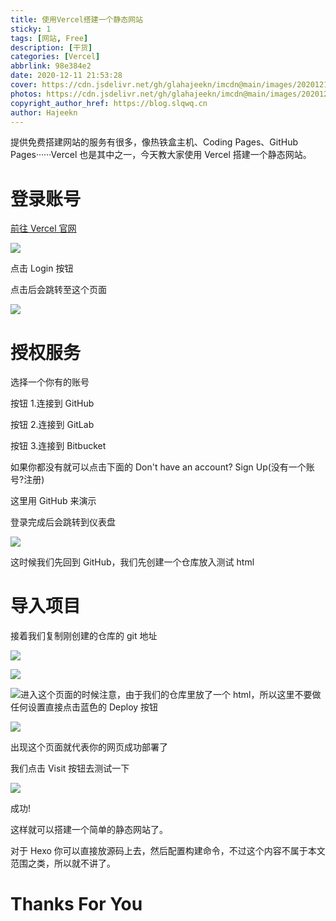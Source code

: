 ```yaml
---
title: 使用Vercel搭建一个静态网站
sticky: 1
tags: [网站, Free]
description: [干货]
categories: [Vercel]
abbrlink: 98e384e2
date: 2020-12-11 21:53:28
cover: https://cdn.jsdelivr.net/gh/glahajeekn/imcdn@main/images/20201212180846.gif
photos: https://cdn.jsdelivr.net/gh/glahajeekn/imcdn@main/images/20201212180846.gif
copyright_author_href: https://blog.slqwq.cn
author: Hajeekn
---
```


提供免费搭建网站的服务有很多，像热铁盒主机、Coding Pages、GitHub Pages······Vercel 也是其中之一，今天教大家使用 Vercel 搭建一个静态网站。

# 登录账号

[前往 Vercel 官网](https://www.vercel.com)

![](https://cdn.jsdelivr.net/gh/glahajeekn/imcdn@main/images/20201212171545.png#alt=image-20201212171544981#align=left&display=inline&height=870&margin=%5Bobject%20Object%5D&originHeight=870&originWidth=1920&status=done&style=none&width=1920)

点击 Login 按钮

点击后会跳转至这个页面

![](https://cdn.jsdelivr.net/gh/glahajeekn/imcdn@main/images/20201212171715.png#alt=image-20201212171715452#align=left&display=inline&height=703&margin=%5Bobject%20Object%5D&originHeight=703&originWidth=1673&status=done&style=none&width=1673)

# 授权服务

选择一个你有的账号

按钮 1.连接到 GitHub

按钮 2.连接到 GitLab

按钮 3.连接到 Bitbucket

如果你都没有就可以点击下面的 Don't have an account? Sign Up(没有一个账号?注册)

这里用 GitHub 来演示

登录完成后会跳转到仪表盘

![](https://cdn.jsdelivr.net/gh/glahajeekn/imcdn@main/images/20201212172119.png#alt=image-20201212172119038#align=left&display=inline&height=856&margin=%5Bobject%20Object%5D&originHeight=856&originWidth=1894&status=done&style=none&width=1894)

这时候我们先回到 GitHub，我们先创建一个仓库放入测试 html

# 导入项目

接着我们复制刚创建的仓库的 git 地址

![](https://cdn.jsdelivr.net/gh/glahajeekn/imcdn@main/images/20201212172440.png#alt=image-20201212172440181#align=left&display=inline&height=406&margin=%5Bobject%20Object%5D&originHeight=406&originWidth=935&status=done&style=none&width=935)

![](https://cdn.jsdelivr.net/gh/glahajeekn/imcdn@main/images/20201212172456.png#alt=image-20201212172456843#align=left&display=inline&height=721&margin=%5Bobject%20Object%5D&originHeight=721&originWidth=1007&status=done&style=none&width=1007)

![](https://cdn.jsdelivr.net/gh/glahajeekn/imcdn@main/images/20201212172552.png#alt=image-20201212172552337#align=left&display=inline&height=690&margin=%5Bobject%20Object%5D&originHeight=690&originWidth=929&status=done&style=none&width=929)进入这个页面的时候注意，由于我们的仓库里放了一个 html，所以这里不要做任何设置直接点击蓝色的 Deploy 按钮

![](https://cdn.jsdelivr.net/gh/glahajeekn/imcdn@main/images/20201212172705.png#alt=image-20201212172704922#align=left&display=inline&height=655&margin=%5Bobject%20Object%5D&originHeight=655&originWidth=1622&status=done&style=none&width=1622)

出现这个页面就代表你的网页成功部署了

我们点击 Visit 按钮去测试一下

![](https://cdn.jsdelivr.net/gh/glahajeekn/imcdn@main/images/20201212172947.png#alt=image-20201212172947775#align=left&display=inline&height=1020&margin=%5Bobject%20Object%5D&originHeight=1020&originWidth=1920&status=done&style=none&width=1920)

成功!

这样就可以搭建一个简单的静态网站了。

对于 Hexo 你可以直接放源码上去，然后配置构建命令，不过这个内容不属于本文范围之类，所以就不讲了。

# Thanks For You
